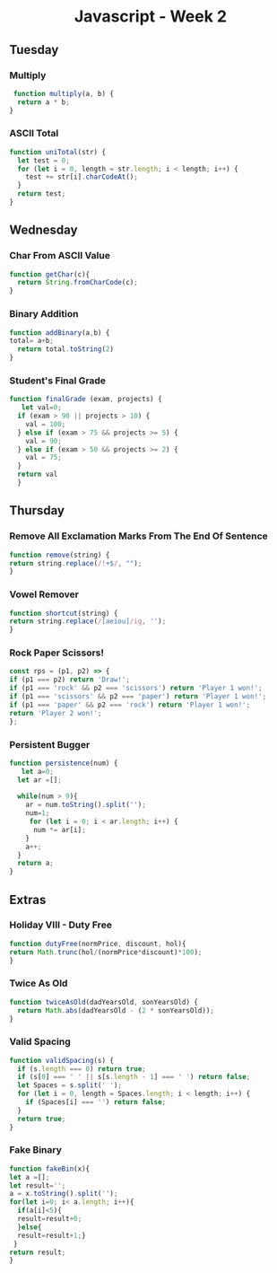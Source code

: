<h1 align="center">Javascript - Week 2</h1>
  
  
 ## Tuesday
 
 <h3>Multiply</h3>
 
```javascript
 function multiply(a, b) {
  return a * b;
}
```
 
<h3>ASCII Total</h3>

```javascript
function uniTotal(str) {
  let test = 0;
  for (let i = 0, length = str.length; i < length; i++) {
    test += str[i].charCodeAt();
  }
  return test;
}
```
## Wednesday
 
 <h3>Char From ASCII Value</h3>

```javascript
function getChar(c){
  return String.fromCharCode(c);
}
```
<h3>Binary Addition</h3>

```javascript
function addBinary(a,b) {
total= a+b;
  return total.toString(2)
}
```
<h3>Student's Final Grade</h3>

```javascript
function finalGrade (exam, projects) {
   let val=0;
  if (exam > 90 || projects > 10) {
    val = 100;
  } else if (exam > 75 && projects >= 5) {
    val = 90;
  } else if (exam > 50 && projects >= 2) {
    val = 75;
  }
  return val
  }
  ```
  
  ## Thursday
  
  <h3>Remove All Exclamation Marks From The End Of Sentence</h3>
  
  ```javascript
  function remove(string) {
  return string.replace(/!+$/, "");
}
```
 <h3>Vowel Remover</h3>
  
  ```javascript
function shortcut(string) {
  return string.replace(/[aeiou]/ig, '');
}
```
 <h3>Rock Paper Scissors!</h3>
 
  ```javascript
const rps = (p1, p2) => {
  if (p1 === p2) return 'Draw!';
  if (p1 === 'rock' && p2 === 'scissors') return 'Player 1 won!';
  if (p1 === 'scissors' && p2 === 'paper') return 'Player 1 won!';
  if (p1 === 'paper' && p2 === 'rock') return 'Player 1 won!';
  return 'Player 2 won!';
};
```

<h3>Persistent Bugger</h3>

```javascript
function persistence(num) {
   let a=0;
  let ar =[];
  
  while(num > 9){
    ar = num.toString().split('');
    num=1;
     for (let i = 0; i < ar.length; i++) {
      num *= ar[i];
    }
    a++;
  }
  return a;
}
```
## Extras

<h3>Holiday VIII - Duty Free</h3>

```javascript
function dutyFree(normPrice, discount, hol){
return Math.trunc(hol/(normPrice*discount)*100);
}
```
<h3>Twice As Old </h3> 

```javascript
function twiceAsOld(dadYearsOld, sonYearsOld) {
  return Math.abs(dadYearsOld - (2 * sonYearsOld));
}
```
<h3>Valid Spacing</h3>

```javascript
function validSpacing(s) {
  if (s.length === 0) return true;
  if (s[0] === ' ' || s[s.length - 1] === ' ') return false;
  let Spaces = s.split(' ');
  for (let i = 0, length = Spaces.length; i < length; i++) {
    if (Spaces[i] === '') return false;
  }
  return true;
}
```
<h3>Fake Binary</h3>

```javascript
function fakeBin(x){
let a =[];
let result='';
a = x.toString().split('');
for(let i=0; i< a.length; i++){
  if(a[i]<5){
  result=result+0;
  }else{
  result=result+1;}
 } 
return result;
}
```
